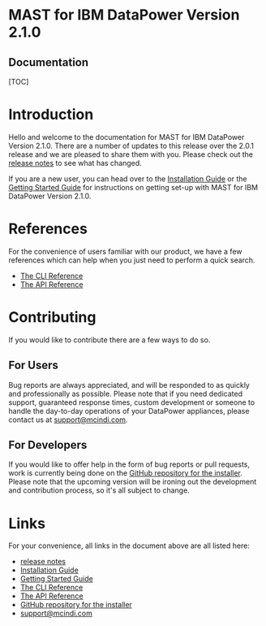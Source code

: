 <h1>MAST for IBM DataPower Version 2.1.0</h1>
<h2>Documentation</h2>

[TOC]

# Introduction

Hello and welcome to the documentation for MAST for IBM DataPower Version
2.1.0. There are a number of updates to this release over the 2.0.1 release
and we are pleased to share them with you. Please check out the
[release notes](./releasenotes.html) to see what has changed.

If you are a new user, you can head over to the [Installation Guide](./installation.html)
or the [Getting Started Guide](./getting-started.html) for instructions on getting
set-up with MAST for IBM DataPower Version 2.1.0.

# References

For the convenience of users familiar with our product, we have a few references
which can help when you just need to perform a quick search.

* [The CLI Reference](./CLIReference.html)
* [The API Reference](./APIReference.html)

# Contributing

If you would like to contribute there are a few ways to do so.

## For Users

Bug reports are always appreciated, and will be responded to as quickly and
professionally as possible. Please note that if you need dedicated support,
guaranteed response times, custom development or someone to handle the day-to-day
operations of your DataPower appliances, please contact us at
[support@mcindi.com](mailto://support@mcindi.com).

## For Developers

If you would like to offer help in the form of bug reports or pull requests,
work is currently being done on the
[GitHub repository for the installer](https://github.com/mcindi/mast.installer).
Please note that the upcoming version will be ironing out the development and
contribution process, so it's all subject to change.

# Links

For your convenience, all links in the document above are all listed here:

* [release notes](./releasenotes.html)
* [Installation Guide](./installation.html)
* [Getting Started Guide](./getting-started.html)
* [The CLI Reference](./CLIReference.html)
* [The API Reference](./APIReference.html)
* [GitHub repository for the installer](https://github.com/mcindi/mast.installer)
* [support@mcindi.com](mailto://support@mcindi.com)
